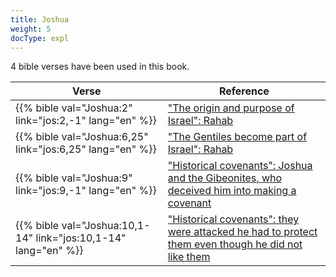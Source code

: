 ```yaml
---
title: Joshua
weight: 5
docType: expl
---
```


4 bible verses have been used in this book.

| Verse | Reference |
|-------|-----------|
| {{% bible val="Joshua:2" link="jos:2,-1" lang="en" %}} | ["The origin and purpose of Israel": Rahab](../exampleSite/content/expl/../appl/background/israel/who-is-israel#1bcd) |
| {{% bible val="Joshua:6,25" link="jos:6,25" lang="en" %}} | ["The Gentiles become part of Israel": Rahab](../exampleSite/content/expl/../expl/background/israel/the-remnant-of-israel#0f15) |
| {{% bible val="Joshua:9" link="jos:9,-1" lang="en" %}} | ["Historical covenants":  Joshua and the Gibeonites, who deceived him into making a covenant](../exampleSite/content/expl/../expl/background/israel/gods-covenant#0c36) |
| {{% bible val="Joshua:10,1-14" link="jos:10,1-14" lang="en" %}} | ["Historical covenants": they were attacked he had to protect them even though he did not like them](../exampleSite/content/expl/../expl/background/israel/gods-covenant#0c36) |
